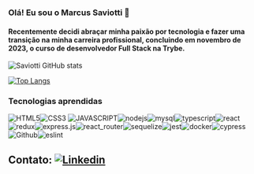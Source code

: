 ### Olá! Eu sou o Marcus Saviotti 👋

#### Recentemente decidi abraçar minha paixão por tecnologia e fazer uma transição na minha carreira profissional, concluindo em novembro de 2023, o curso de desenvolvedor Full Stack na Trybe.

![Saviotti GitHub stats](https://github-readme-stats.vercel.app/api?username=Saviotti&show_icons=true&theme=dracula)


[![Top Langs](https://github-readme-stats.vercel.app/api/top-langs/?username=Saviotti)](https://github.com/anuraghazra/github-readme-stats)

### Tecnologias aprendidas
![HTML5](https://img.shields.io/badge/HTML5-E34F26?style=for-the-badge&logo=html5&logoColor=white)![CSS3](https://img.shields.io/badge/CSS3-1572B6?style=for-the-badge&logo=css3&logoColor=white)
![JAVASCRIPT](https://img.shields.io/badge/JavaScript-323330?style=for-the-badge&logo=javascript&logoColor=F7DF1E)![nodejs](https://img.shields.io/badge/Node.js-43853D?style=for-the-badge&logo=node.js&logoColor=white)![mysql](https://img.shields.io/badge/MySQL-00000F?style=for-the-badge&logo=mysql&logoColor=white)![typescript](https://img.shields.io/badge/TypeScript-007ACC?style=for-the-badge&logo=typescript&logoColor=white)![react](https://img.shields.io/badge/React-20232A?style=for-the-badge&logo=react&logoColor=61DAFB)![redux](https://img.shields.io/badge/Redux-593D88?style=for-the-badge&logo=redux&logoColor=white)![express.js](https://img.shields.io/badge/Express.js-404D59?style=for-the-badge
)![react_router](https://img.shields.io/badge/React_Router-CA4245?style=for-the-badge&logo=react-router&logoColor=white)![sequelize](https://img.shields.io/badge/sequelize-323330?style=for-the-badge&logo=sequelize&logoColor=blue)![jest](https://img.shields.io/badge/Jest-323330?style=for-the-badge&logo=Jest&logoColor=white)![docker](https://camo.githubusercontent.com/63350538fde994bc287ccd4908809301e157980e6564bf78d2c5cec22c0a5914/68747470733a2f2f696d672e736869656c64732e696f2f62616467652f446f636b65722d3243413545303f7374796c653d666f722d7468652d6261646765266c6f676f3d646f636b6572266c6f676f436f6c6f723d7768697465)![cypress](https://camo.githubusercontent.com/89c8d004671c2e98b238442d0a79401aeb7a612c69f3a337baa0a3435a65b676/68747470733a2f2f696d672e736869656c64732e696f2f62616467652f437970726573732d3137323032433f7374796c653d666f722d7468652d6261646765266c6f676f3d63797072657373266c6f676f436f6c6f723d7768697465)![Github](https://img.shields.io/badge/GitHub-100000?style=for-the-badge&logo=github&logoColor=white)![eslint](https://img.shields.io/badge/eslint-3A33D1?style=for-the-badge&logo=eslint&logoColor=white)

## Contato: [![Linkedin](https://img.shields.io/badge/LinkedIn-0077B5?style=for-the-badge&logo=linkedin&logoColor=white)](https://www.linkedin.com/in/marcus-saviotti-51918966/)




